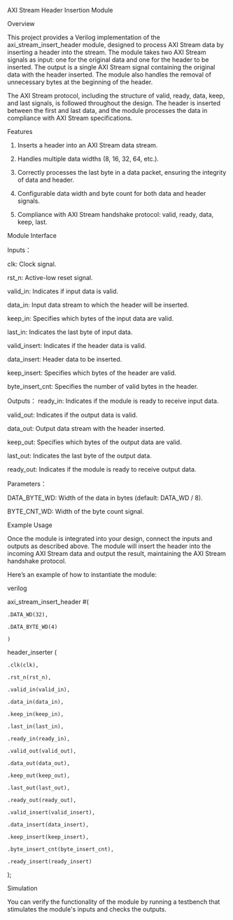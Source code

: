 AXI Stream Header Insertion Module

Overview

This project provides a Verilog implementation of the axi_stream_insert_header module, designed to process AXI Stream data by inserting a header into the stream. The module takes two AXI Stream signals as input: one for the original data and one for the header to be inserted. The output is a single AXI Stream signal containing the original data with the header inserted. The module also handles the removal of unnecessary bytes at the beginning of the header.

The AXI Stream protocol, including the structure of valid, ready, data, keep, and last signals, is followed throughout the design. The header is inserted between the first and last data, and the module processes the data in compliance with AXI Stream specifications.

Features

1. Inserts a header into an AXI Stream data stream.

2. Handles multiple data widths (8, 16, 32, 64, etc.).

3. Correctly processes the last byte in a data packet, ensuring the integrity of data and header.

4. Configurable data width and byte count for both data and header signals.

5. Compliance with AXI Stream handshake protocol: valid, ready, data, keep, last.

Module Interface

Inputs：

clk: Clock signal.

rst_n: Active-low reset signal.

valid_in: Indicates if input data is valid.

data_in: Input data stream to which the header will be inserted.

keep_in: Specifies which bytes of the input data are valid.

last_in: Indicates the last byte of input data.

valid_insert: Indicates if the header data is valid.

data_insert: Header data to be inserted.

keep_insert: Specifies which bytes of the header are valid.

byte_insert_cnt: Specifies the number of valid bytes in the header.

Outputs：
ready_in: Indicates if the module is ready to receive input data.

valid_out: Indicates if the output data is valid.

data_out: Output data stream with the header inserted.

keep_out: Specifies which bytes of the output data are valid.

last_out: Indicates the last byte of the output data.

ready_out: Indicates if the module is ready to receive output data.

Parameters：

DATA_BYTE_WD: Width of the data in bytes (default: DATA_WD / 8).

BYTE_CNT_WD: Width of the byte count signal.

Example Usage

Once the module is integrated into your design, connect the inputs and outputs as described above. The module will insert the header into the incoming AXI Stream data and output the result, maintaining the AXI Stream handshake protocol.

Here’s an example of how to instantiate the module:

verilog

axi_stream_insert_header #(

    .DATA_WD(32),
    
    .DATA_BYTE_WD(4)
    
    ) 

header_inserter (
    
    .clk(clk),
    
    .rst_n(rst_n),
    
    .valid_in(valid_in),

    .data_in(data_in),
    
    .keep_in(keep_in),
    
    .last_in(last_in),
    
    .ready_in(ready_in),
    
    .valid_out(valid_out),
    
    .data_out(data_out),
    
    .keep_out(keep_out),
    
    .last_out(last_out),
    
    .ready_out(ready_out),
    
    .valid_insert(valid_insert),
    
    .data_insert(data_insert),
    
    .keep_insert(keep_insert),
    
    .byte_insert_cnt(byte_insert_cnt),
    
    .ready_insert(ready_insert)
);

Simulation

You can verify the functionality of the module by running a testbench that stimulates the module's inputs and checks the outputs.

